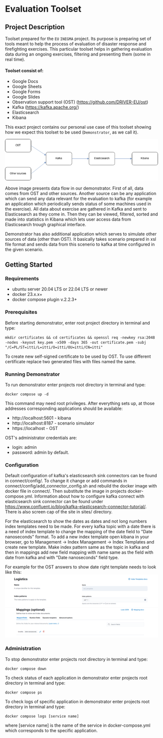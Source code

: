 # Evaluation Toolset

## Project Description
Toolset prepared for the `EU` `INEGMA` project. Its purpose is preparing set of tools meant to help the process of
evaluation of disaster response and firefighting exercises. This particular toolset helps in gathering evaluation data
during an ongoing exercises, filtering and presenting them (some in real time).

#### Toolset consist of:
 - Google Docs
 - Google Sheets
 - Google Forms
 - Google Slides 
 - Observation support tool (OST) (https://github.com/DRIVER-EU/ost)
 - Kafka (https://kafka.apache.org/)
 - Elasticsearch
 - Kibana

This exact project contains our personal use case of this toolset showing how we expect this toolset to be used 
(`Demonstrator`, as we call it).

![Demonstator data flow diagram.png](images%2FDemonstator%20data%20flow%20diagram.png)

Above image presents data flow in our demonstrator. First of all, data comes from OST and other sources. Another source
can be any application which can send any data relevant for the evaluation to kafka (for example an application which 
periodically sends status of some machines used in the exercise). All data about exercise are gathered in Kafka and sent
to Elasticsearch as they come in. Then they can be viewed, filtered, sorted and made into statistics in Kibana which
lets user access data from Elasticsearch trough graphical interface.

Demonstrator has also additional application which serves to simulate other sources of data (other than OST). It 
basically takes scenario prepared in xsl file format and sends data from this scenerio to kafka at time configured 
in the given scenario.

## Getting Started
### Requirements
- ubuntu server 20.04 LTS or 22.04 LTS or newer
- docker 23.x.x+
- docker compose plugin v.2.2.3+
### Prerequisites
Before starting demonstrator, enter root project directory in terminal and type:
```shell
mkdir certificates && cd certificates && openssl req -newkey rsa:2048 -nodes -keyout key.pem -x509 -days 365 -out certificate.pem -subj "/C=PL/ST=itti/L=itti/O=itti/OU=itti/CN=itti"
```
To create new self-signed certificate to be used by OST. To use different certificate replace two generated files with
files named the same.

### Running Demonstrator
To run demonstrator enter projects root directory in terminal and type:
```shell
docker compose up -d
```
This command may need root privileges.
After everything sets up, at those addresses corresponding applications should be available:
- http://localhost:5601 - kibana
- http://localhost:8187 - scenario simulator
- https://localhost - OST

OST's administrator credentials are:
- login: admin
- password: admin
by default.

### Configuration
Default configuration of kafka's elasticsearch sink connectors can be found in connect/config/. To change it change or
add commands in connect/config/add_connector_config.sh and rebuild the docker image with docker file in connect/.
Then substitute the image in projects docker-compose.yml. Information about how to configure kafka connect with 
elasticsearch sink connector can be found under https://www.confluent.io/blog/kafka-elasticsearch-connector-tutorial/.
There is also screen cap of the site in sites/ directory.

For the elasticsearch to show the dates as dates and not long numbers index templates need to be made. For every kafka
topic with a date there is a need of index template to change the mapping of the date field to "Date nanoseconds"
format. To add a new index template open kibana in your browser, go to Management -> Index Management -> Index Templates
and create new template. Make index pattern same as the topic in kafka and then in mappings add new field mapping with 
name same as the field with date from kafka and with "Date nanoseconds" field type.

For example for the OST answers to show date right template needs to look like this:
![index template1.png](images%2Findex%20template1.png)
![index template2.png](images%2Findex%20template2.png)

### Administration
To stop demonstrator enter projects root directory in terminal and type:
```shell
docker compose down
```

To check status of each application in demonstrator enter projects root directory in terminal and type:
```shell
docker compose ps
```

To check logs of specific application in demonstrator enter projects root directory in terminal and type:
```shell
docker compose logs [service name]
```
where [service name] is the name of the service in docker-compose.yml which corresponds to the specific application.
